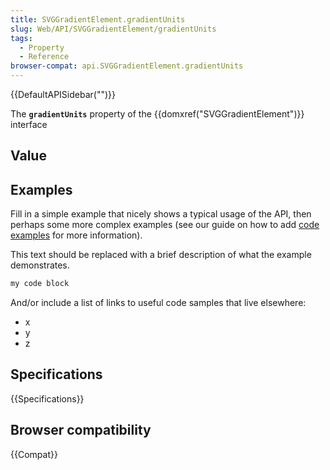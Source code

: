 ```yaml
---
title: SVGGradientElement.gradientUnits
slug: Web/API/SVGGradientElement/gradientUnits
tags:
  - Property
  - Reference
browser-compat: api.SVGGradientElement.gradientUnits
---
```

{{DefaultAPISidebar("")}}

The **`gradientUnits`** property of the {{domxref("SVGGradientElement")}} interface 

## Value



## Examples

Fill in a simple example that nicely shows a typical usage of the API, then perhaps some more complex examples (see our guide on how to add [code examples](/en-US/docs/MDN/Contribute/Structures/Code_examples) for more information).

This text should be replaced with a brief description of what the example demonstrates.

```js
my code block
```

And/or include a list of links to useful code samples that live elsewhere:

*   x
*   y
*   z

## Specifications

{{Specifications}}

## Browser compatibility

{{Compat}}


